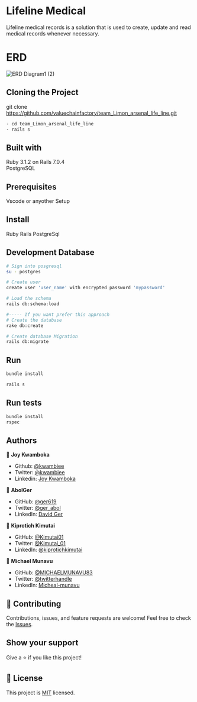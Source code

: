 
# Lifeline Medical

Lifeline medical records is a solution that is used to create, update and read medical records whenever necessary.

# ERD
![ERD Diagram1 (2)](https://user-images.githubusercontent.com/48310207/201509109-1173932a-9df2-49ab-bf94-31e20ec3fb17.jpg)

## Cloning the Project
git clone https://github.com/valuechainfactory/team_Limon_arsenal_life_line.git

```bash
- cd team_Limon_arsenal_life_line
- rails s
```

## Built with
Ruby 3.1.2 on Rails 7.0.4 <br>
PostgreSQL

## Prerequisites
Vscode or anyother Setup

## Install
Ruby
Rails
PostgreSql

## Development Database
```bash
# Sign into posgresql
su - postgres

# Create user
create user 'user_name' with encrypted password 'mypassword'

# Load the schema
rails db:schema:load

#----- If you want prefer this approach
# Create the database
rake db:create

# Create database Migration
rails db:migrate
```

## Run
```bash 
bundle install

rails s
```
## Run tests
```bash
bundle install
rspec
```

## Authors

👤 **Joy Kwamboka**

- Github: [@kwambiee](https://github.com/kwambiee)
- Twitter: [@kwambiee](https://twitter.com/kwambiee)
- Linkedin: [Joy Kwamboka](https://www.linkedin.com/in/joy-kwamboka)

👤 **AbolGer**

- GitHub: [@ger619](https://github.com/ger619)
- Twitter: [@ger_abol](https://twitter.com/ger_abol)
- LinkedIn: [David Ger](https://linkedin.com/in/david-ger-426b4576)

👤 **Kiprotich Kimutai**

- GitHub: [@Kimutai01](https://github.com/Kimutai01)
- Twitter: [@Kimutai_01](https://twitter.com/Kimutai_01?s=09)
- LinkedIn: [@kiprotichkimutai](https://www.linkedin.com/m/in/kimutai-kiprotich-1b5045216)

👤 **Michael Munavu**

- GitHub: [@MICHAELMUNAVU83](https://github.com/MICHAELMUNAVU83)
- Twitter: [@twitterhandle](https://twitter.com/MichealTrance1)
- LinkedIn: [Micheal-munavu](https://www.linkedin.com/in/michael-munavu/)

## 🤝 Contributing

Contributions, issues, and feature requests are welcome!
Feel free to check the [Issues](https://github.com/MICHAELMUNAVU83/no-app-for-this-lifeline/issues).

## Show your support

Give a ⭐️ if you like this project!

## 📝 License

This project is [MIT](./MIT.md) licensed.

